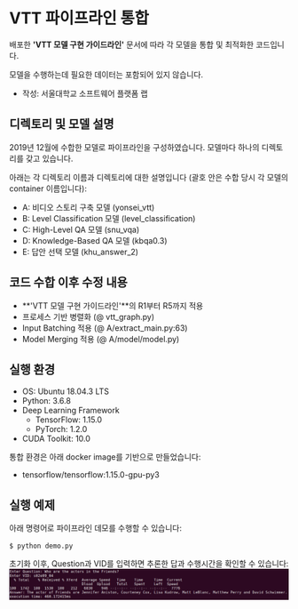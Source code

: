 # VTT 파이프라인 통합
배포한 **'VTT 모델 구현 가이드라인'** 문서에 따라 각 모델을 통합 및 최적화한 코드입니다.

모델을 수행하는데 필요한 데이터는 포함되어 있지 않습니다.

* 작성: 서울대학교 소프트웨어 플랫폼 랩

## 디렉토리 및 모델 설명
2019년 12월에 수합한 모델로 파이프라인을 구성하였습니다. 모델마다 하나의 디렉토리를 갖고 있습니다.

아래는 각 디렉토리 이름과 디렉토리에 대한 설명입니다 (괄호 안은 수합 당시 각 모델의 container 이름입니다): 

* A: 비디오 스토리 구축 모델 (yonsei_vtt)
* B: Level Classification 모델 (level_classification)
* C: High-Level QA 모델 (snu_vqa)
* D: Knowledge-Based QA 모델 (kbqa0.3)
* E: 답안 선택 모델 (khu_answer_2)

## 코드 수합 이후 수정 내용
* **'VTT 모델 구현 가이드라인'**의 R1부터 R5까지 적용
* 프로세스 기반 병렬화 (@ vtt_graph.py)
* Input Batching 적용 (@ A/extract_main.py:63)
* Model Merging 적용 (@ A/model/model.py)

## 실행 환경
* OS: Ubuntu 18.04.3 LTS
* Python: 3.6.8
* Deep Learning Framework
    * TensorFlow: 1.15.0
    * PyTorch: 1.2.0
* CUDA Toolkit: 10.0

통합 환경은 아래 docker image를 기반으로 만들었습니다:
* tensorflow/tensorflow:1.15.0-gpu-py3

## 실행 예제 
아래 명령어로 파이프라인 데모를 수행할 수 있습니다:

    $ python demo.py
  
초기화 이후, Question과 VID를 입력하면 추론한 답과 수행시간을 확인할 수 있습니다:
![demo](./demo_result.png)
